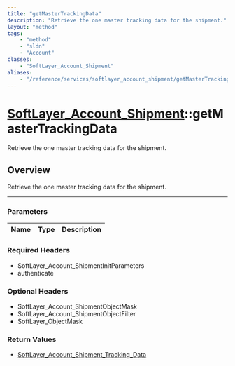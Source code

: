 ```yaml
---
title: "getMasterTrackingData"
description: "Retrieve the one master tracking data for the shipment."
layout: "method"
tags:
    - "method"
    - "sldn"
    - "Account"
classes:
    - "SoftLayer_Account_Shipment"
aliases:
    - "/reference/services/softlayer_account_shipment/getMasterTrackingData"
---
```

# [SoftLayer_Account_Shipment](/reference/services/SoftLayer_Account_Shipment)::getMasterTrackingData


Retrieve the one master tracking data for the shipment.


## Overview 
Retrieve the one master tracking data for the shipment.

-----

### Parameters 
|Name | Type | Description |
| --- | --- | --- |


### Required Headers
* SoftLayer_Account_ShipmentInitParameters
* authenticate


### Optional Headers
* SoftLayer_Account_ShipmentObjectMask
* SoftLayer_Account_ShipmentObjectFilter
* SoftLayer_ObjectMask

### Return Values
* <a href='/reference/datatypes/SoftLayer_Account_Shipment_Tracking_Data'>SoftLayer_Account_Shipment_Tracking_Data </a>




